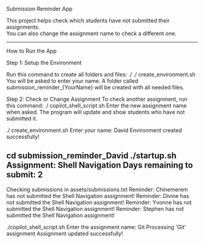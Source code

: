 Submission Reminder App

This project helps check which students have not submitted their assignments.  
You can also change the assignment name to check a different one.

---

How to Run the App

Step 1: Setup the Environment

Run this command to create all folders and files:
./
./ create_environment.sh
You will be asked to enter your name.
A folder called submission_reminder_{YourName} will be created with all needed files.

Step 2: Check or Change Assignment
To check another assignment, run this command:
./ copilot_shell_script.sh
Enter the new assignment name when asked.
The program will update and show students who have not submitted it.


./ create_environment.sh
Enter your name: David
Environment created successfully!

cd submission_reminder_David
./startup.sh
Assignment: Shell Navigation
Days remaining to submit: 2
--------------------------------------------
Checking submissions in assets/submissions.txt
Reminder: Chinemerem has not submitted the Shell Navigation assignment!
Reminder: Divine has not submitted the Shell Navigation assignment!
Reminder: Yvonne has not submitted the Shell Navigation assignment!
Reminder: Stephen has not submitted the Shell Navigation assignment!

./copilot_shell_script.sh
Enter the assignment name: Git
Processing 'Git' assignment
Assignment updated successfully!

